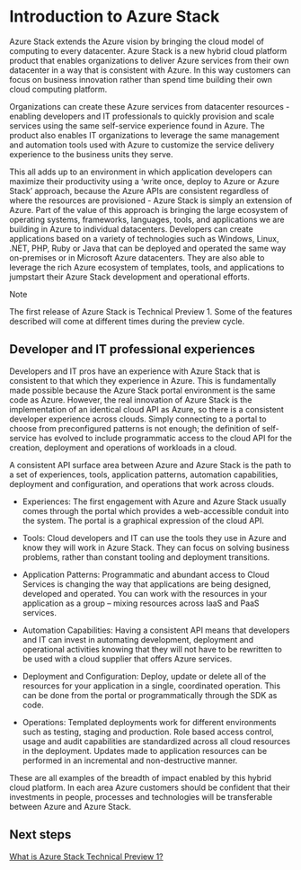 <properties
    pageTitle="Overview: Microsoft Azure Stack"
    description="Overview: Microsoft Azure Stack "
    services="azure-stack"
    documentationCenter=""
    authors="ErikjeMS"
    manager="v-kiwhit"
    editor=""/>

<tags
    ms.service="azure-stack"
    ms.workload="na"
    ms.tgt_pltfrm="na"
    ms.devlang="na"
    ms.topic="article"
    ms.date="01/29/2016"
    ms.author="erikje"/>

# Introduction to Azure Stack
Azure Stack extends the Azure vision by bringing the cloud model of computing to every datacenter. Azure Stack is a new hybrid cloud platform product that enables organizations to deliver Azure services from their own datacenter in a way that is consistent with Azure.  In this way customers can focus on business innovation rather than spend time building their own cloud computing platform.   

Organizations can create these Azure services from datacenter resources - enabling developers and IT professionals to quickly provision and scale services using the same self-service experience found in Azure.  The product also enables IT organizations to leverage the same management and automation tools used with Azure to customize the service delivery experience to the business units they serve.  

This all adds up to an environment in which application developers can maximize their productivity using a ‘write once, deploy to Azure or Azure Stack’ approach, because the Azure APIs are consistent regardless of where the resources are provisioned - Azure Stack is simply an extension of Azure. Part of the value of this approach is bringing the large ecosystem of operating systems, frameworks, languages, tools, and applications we are building in Azure to individual datacenters. Developers can create applications based on a variety of technologies such as Windows, Linux, .NET, PHP, Ruby or Java that can be deployed and operated the same way on-premises or in Microsoft Azure datacenters. They are also able to leverage the rich Azure ecosystem of templates, tools, and applications to jumpstart their Azure Stack development and operational efforts.   

> [!NOTE]
> The first release of Azure Stack is Technical Preview 1. Some of the features described will come at different times during the preview cycle.
> 
> 
## Developer and IT professional experiences
Developers and IT pros have an experience with Azure Stack that is consistent to that which they experience in Azure.  This is fundamentally made possible because the Azure Stack portal environment is the same code as Azure.  However, the real innovation of Azure Stack is the implementation of an identical cloud API as Azure, so there is a consistent developer experience across clouds. Simply connecting to a portal to choose from preconfigured patterns is not enough; the definition of self-service has evolved to include programmatic access to the cloud API for the creation, deployment and operations of workloads in a cloud.  

A consistent API surface area between Azure and Azure Stack is the path to a set of experiences, tools, application patterns, automation capabilities, deployment and configuration, and operations that work across clouds.  

* Experiences: The first engagement with Azure and Azure Stack usually comes through the portal which provides a web-accessible conduit into the system. The portal is a graphical expression of the cloud API.  

* Tools: Cloud developers and IT can use the tools they use in Azure and know they will work in Azure Stack. They can focus on solving business problems, rather than constant tooling and deployment transitions.  

* Application Patterns: Programmatic and abundant access to Cloud Services is changing the way that applications are being designed, developed and operated. You can work with the resources in your application as a group – mixing resources across IaaS and PaaS services.  

* Automation Capabilities: Having a consistent API means that developers and IT can invest in automating development, deployment and operational activities knowing that they will not have to be rewritten to be used with a cloud supplier that offers Azure services.

* Deployment and Configuration:  Deploy, update or delete all of the resources for your application in a single, coordinated operation. This can be done from the portal or programmatically through the SDK as code.  

* Operations: Templated deployments work for different environments such as testing, staging and production. Role based access control, usage and audit capabilities are standardized across all cloud resources in the deployment.  Updates made to application resources can be performed in an incremental and non-destructive manner.


These are all examples of the breadth of impact enabled by this hybrid cloud platform. In each area Azure customers should be confident that their investments in people, processes and technologies will be transferable between Azure and Azure Stack.  

## Next steps
[What is Azure Stack Technical Preview 1?](azure-stack-poc.md)

